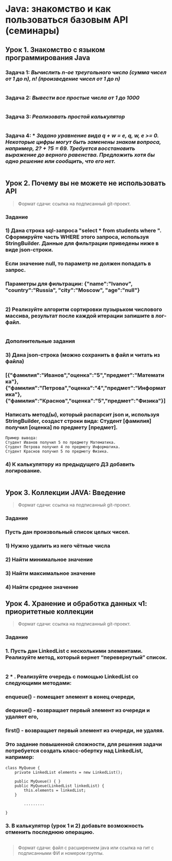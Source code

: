 # Java: знакомство и как пользоваться базовым API (семинары)

## Урок 1. Знакомство с языком программирования Java

### **Задача 1:** *Вычислить n-ое треугольного число (сумма чисел от 1 до n), n! (произведение чисел от 1 до n)*
```
```
### **Задача 2:** *Вывести все простые числа от 1 до 1000*
```
```
### **Задача 3:** *Реализовать простой калькулятор*
```
```
### **Задача 4:** * *Задано уравнение вида q + w = e, q, w, e >= 0. Некоторые цифры могут быть заменены знаком вопроса, например, 2? + ?5 = 69. Требуется восстановить выражение до верного равенства. Предложить хотя бы одно решение или сообщить, что его нет.*
```
```
## Урок 2. Почему вы не можете не использовать API

> Формат сдачи: ссылка на подписанный git-проект.

### Задание

### **1) Дана строка sql-запроса "select * from students where ". Сформируйте часть WHERE этого запроса, используя StringBuilder. Данные для фильтрации приведены ниже в виде json-строки.**
### **Если значение null, то параметр не должен попадать в запрос.**
### **Параметры для фильтрации: {"name":"Ivanov", "country":"Russia", "city":"Moscow", "age":"null"}**
```
```
### **2) Реализуйте алгоритм сортировки пузырьком числового массива, результат после каждой итерации запишите в лог-файл.**
```
```
### **Дополнительные задания**

### **3) Дана json-строка (можно сохранить в файл и читать из файла)**
### **[{"фамилия":"Иванов","оценка":"5","предмет":"Математика"},{"фамилия":"Петрова","оценка":"4","предмет":"Информатика"},{"фамилия":"Краснов","оценка":"5","предмет":"Физика"}]**
### **Написать метод(ы), который распарсит json и, используя StringBuilder, создаст строки вида: Студент [фамилия] получил [оценка] по предмету [предмет].**
```
Пример вывода:
Студент Иванов получил 5 по предмету Математика.
Студент Петрова получил 4 по предмету Информатика.
Студент Краснов получил 5 по предмету Физика.
```
### **4) К калькулятору из предыдущего ДЗ добавить логирование.**
```
```
## Урок 3. Коллекции JAVA: Введение

> Формат сдачи: ссылка на подписанный git-проект.

### **Задание**
### **Пусть дан произвольный список целых чисел.**

### **1) Нужно удалить из него чётные числа**
### **2) Найти минимальное значение**
### **3) Найти максимальное значение**
### **4) Найти среднее значение**

## Урок 4. Хранение и обработка данных ч1: приоритетные коллекции

> Формат сдачи: ссылка на подписанный git-проект.

### **Задание**

### **1. Пусть дан LinkedList с несколькими элементами. Реализуйте метод, который вернет “перевернутый” список.**
```
```
### **2** * **. Реализуйте очередь с помощью LinkedList со следующими методами:**
### **enqueue() - помещает элемент в конец очереди,**
### **dequeue() - возвращает первый элемент из очереди и удаляет его,**
### **first() - возвращает первый элемент из очереди, не удаляя.**
### **Это задание повышенной сложности, для решения задачи потребуется создать класс-обертку над LinkedList, например:**
```
class MyQueue {
    private LinkedList elements = new LinkedList();

    public MyQueue() { }
    public MyQueue(LinkedList linkedList) {
        this.elements = linkedList;
    }

        .........

}
```
### **3. В калькулятор (урок 1 и 2) добавьте возможность отменить последнюю операцию.**
```
```
> Формат сдачи: файл с расширением java или ссылка на гит с подписанными ФИ и номером группы.
